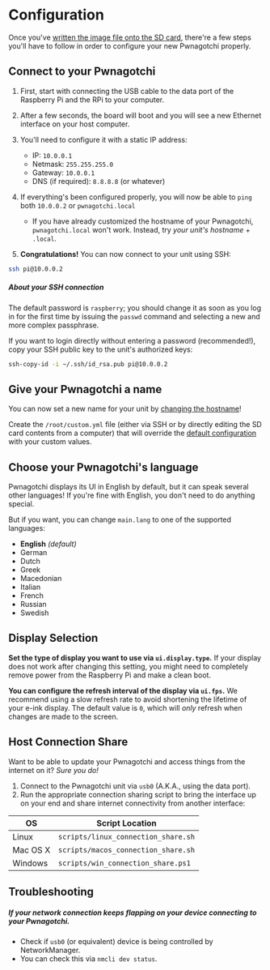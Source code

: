 # Configuration

Once you've [written the image file onto the SD card](https://github.com/evilsocket/pwnagotchi/blob/master/docs/install.md#flashing-an-image), there're a few steps you'll have to follow in order to configure your new Pwnagotchi properly.

## Connect to your Pwnagotchi

1. First, start with connecting the USB cable to the data port of the Raspberry Pi and the RPi to your computer. 
2. After a few seconds, the board will boot and you will see a new Ethernet interface on your host computer.
3. You'll need to configure it with a static IP address:
     - IP: `10.0.0.1`
     - Netmask: `255.255.255.0`
     - Gateway: `10.0.0.1`
     - DNS (if required): `8.8.8.8` (or whatever)

4. If everything's been configured properly, you will now be able to `ping` both `10.0.0.2` or `pwnagotchi.local`
     * If you have already customized the hostname of your Pwnagotchi, `pwnagotchi.local` won't work. Instead, try *your unit's hostname* + `.local`.

5. **Congratulations!** You can now connect to your unit using SSH:

```bash
ssh pi@10.0.0.2
```
##### About your SSH connection
The default password is `raspberry`; you should change it as soon as you log in for the first time by issuing the `passwd` command and selecting a new and more complex passphrase.

If you want to login directly without entering a password (recommended!), copy your SSH public key to the unit's authorized keys:

```bash
ssh-copy-id -i ~/.ssh/id_rsa.pub pi@10.0.0.2
```

## Give your Pwnagotchi a name

You can now set a new name for your unit by [changing the hostname](https://geek-university.com/raspberry-pi/change-raspberry-pis-hostname/)!

Create the `/root/custom.yml` file (either via SSH or by directly editing the SD card contents from a computer) that will override the [default configuration](https://github.com/evilsocket/pwnagotchi/blob/master/sdcard/rootfs/root/pwnagotchi/config.yml) with your custom values.

## Choose your Pwnagotchi's language

Pwnagotchi displays its UI in English by default, but it can speak several other languages! If you're fine with English, you don't need to do anything special.

But if you want, you can change `main.lang` to one of the supported languages:

- **English** *(default)*
- German
- Dutch
- Greek
- Macedonian
- Italian
- French
- Russian
- Swedish

## Display Selection

**Set the type of display you want to use via `ui.display.type`.**
If your display does not work after changing this setting, you might need to completely remove power from the Raspberry Pi and make a clean boot.

**You can configure the refresh interval of the display via `ui.fps`.** We recommend using a slow refresh rate to avoid shortening the lifetime of your e-ink display. The default value is `0`, which will *only* refresh when changes are made to the screen.

## Host Connection Share

Want to be able to update your Pwnagotchi and access things from the internet on it? *Sure you do!*

1. Connect to the Pwnagotchi unit via `usb0` (A.K.A., using the data port).
2. Run the appropriate connection sharing script to bring the interface up on your end and share internet connectivity from another interface:

OS | Script Location
------|---------------------------
Linux | `scripts/linux_connection_share.sh`
Mac OS X | `scripts/macos_connection_share.sh`
Windows | `scripts/win_connection_share.ps1`

## Troubleshooting

##### If your network connection keeps flapping on your device connecting to your Pwnagotchi.
* Check if `usb0` (or equivalent) device is being controlled by NetworkManager. 
* You can check this via `nmcli dev status`.
